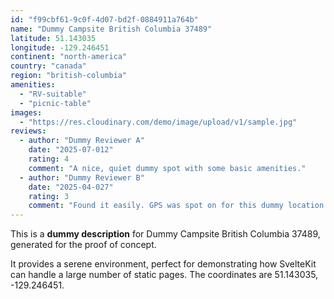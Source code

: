 ```yaml
---
id: "f99cbf61-9c0f-4d07-bd2f-0884911a764b"
name: "Dummy Campsite British Columbia 37489"
latitude: 51.143035
longitude: -129.246451
continent: "north-america"
country: "canada"
region: "british-columbia"
amenities:
  - "RV-suitable"
  - "picnic-table"
images:
  - "https://res.cloudinary.com/demo/image/upload/v1/sample.jpg"
reviews:
  - author: "Dummy Reviewer A"
    date: "2025-07-012"
    rating: 4
    comment: "A nice, quiet dummy spot with some basic amenities."
  - author: "Dummy Reviewer B"
    date: "2025-04-027"
    rating: 3
    comment: "Found it easily. GPS was spot on for this dummy location."
---
```


This is a **dummy description** for Dummy Campsite British Columbia 37489, generated for the proof of concept.

It provides a serene environment, perfect for demonstrating how SvelteKit can handle a large number of static pages. The coordinates are 51.143035, -129.246451.
